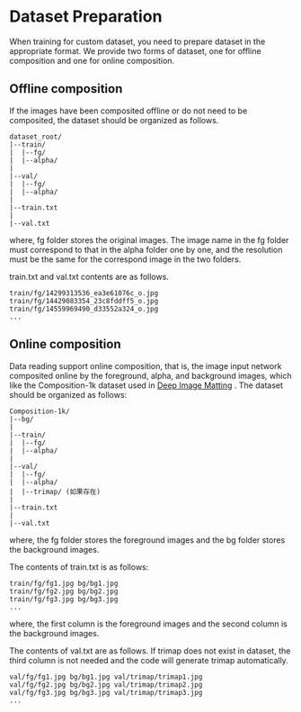 # Dataset Preparation

When training for custom dataset, you need to prepare dataset in the appropriate format.
We provide two forms of dataset, one for offline composition and one for online composition.

## Offline composition
If the images have been composited offline or do not need to be composited, the dataset should be organized as follows.
```
dataset_root/
|--train/
|  |--fg/
|  |--alpha/
|
|--val/
|  |--fg/
|  |--alpha/
|
|--train.txt
|
|--val.txt
```
where, fg folder stores the original images. The image name in the fg folder must correspond to that in the alpha folder one by one,
and the resolution must be the same for the correspond image in the two folders.

train.txt and val.txt contents are as follows.
```
train/fg/14299313536_ea3e61076c_o.jpg
train/fg/14429083354_23c8fddff5_o.jpg
train/fg/14559969490_d33552a324_o.jpg
...
```

## Online composition
Data reading support online composition, that is, the image input network composited online by the foreground, alpha, and background images,
which like the Composition-1k dataset used in [Deep Image Matting](https://arxiv.org/pdf/1703.03872.pdf) .
The dataset should be organized as follows:
```
Composition-1k/
|--bg/
|
|--train/
|  |--fg/
|  |--alpha/
|
|--val/
|  |--fg/
|  |--alpha/
|  |--trimap/ (如果存在)
|
|--train.txt
|
|--val.txt
```

where, the fg folder stores the foreground images and the bg folder stores the background images.

The contents of train.txt is as follows:
```
train/fg/fg1.jpg bg/bg1.jpg
train/fg/fg2.jpg bg/bg2.jpg
train/fg/fg3.jpg bg/bg3.jpg
...
```
where, the first column is the foreground images and the second column is the background images.

The contents of val.txt are as follows. If trimap does not exist in dataset, the third column is not needed and the code will generate trimap automatically.
```
val/fg/fg1.jpg bg/bg1.jpg val/trimap/trimap1.jpg
val/fg/fg2.jpg bg/bg2.jpg val/trimap/trimap2.jpg
val/fg/fg3.jpg bg/bg3.jpg val/trimap/trimap3.jpg
...
```
